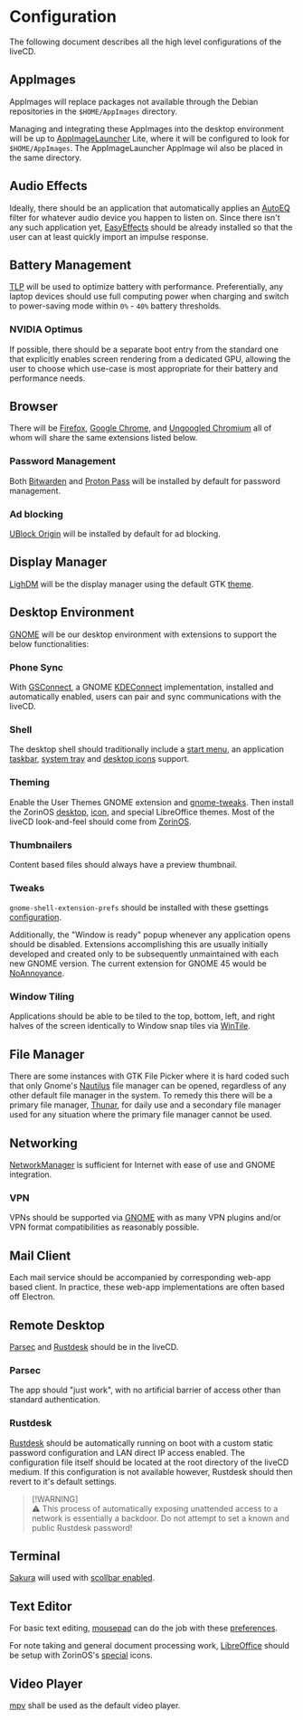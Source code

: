 # Configuration

The following document describes all the high level configurations of the liveCD.

## AppImages

AppImages will replace packages not available through the Debian repositories in the `$HOME/AppImages` directory.

Managing and integrating these AppImages into the desktop environment will be up to [AppImageLauncher](https://github.com/TheAssassin/AppImageLauncher) Lite, where it will be configured to look for `$HOME/AppImages`. The AppImageLauncher AppImage wil also be placed in the same directory.

## Audio Effects

Ideally, there should be an application that automatically applies an [AutoEQ](https://autoeq.app/) filter for whatever audio device you happen to listen on. Since there isn't any such application yet, [EasyEffects](https://github.com/wwmm/easyeffects) should be already installed so that the user can at least quickly import an impulse response.

## Battery Management

[TLP](https://github.com/linrunner/TLP) will be used to optimize battery with performance. Preferentially, any laptop devices should use full computing power when charging and switch to power-saving mode within `0%` - `40%` battery thresholds.

### NVIDIA Optimus

If possible, there should be a separate boot entry from the standard one that explicitly enables screen rendering from a dedicated GPU, allowing the user to choose which use-case is most appropriate for their battery and performance needs.

## Browser

There will be [Firefox](https://www.mozilla.org/en-US/firefox/browsers/), [Google Chrome](https://www.google.com/chrome/), and [Ungoogled Chromium](https://ungoogled-software.github.io/) all of whom will share the same extensions listed below.

### Password Management

Both [Bitwarden](https://bitwarden.com/) and [Proton Pass](https://proton.me/pass) will be installed by default for password management.

### Ad blocking

[UBlock Origin](https://ublockorigin.com/) will be installed by default for ad blocking.

## Display Manager

[LighDM](https://github.com/canonical/lightdm) will be the display manager using the default GTK [theme](#theming).

## Desktop Environment

[GNOME](https://www.gnome.org/) will be our desktop environment with extensions to support the below functionalities:
 
### Phone Sync

With [GSConnect](https://extensions.gnome.org/extension/1319/gsconnect/), a GNOME [KDEConnect](https://kdeconnect.kde.org/) implementation, installed and automatically enabled, users can pair and sync communications with the liveCD.

### Shell

The desktop shell should traditionally include a [start menu](https://extensions.gnome.org/extension/3628/arcmenu/), an application [taskbar](https://extensions.gnome.org/extension/1160/dash-to-panel/), [system tray](https://extensions.gnome.org/extension/615/appindicator-support/) and [desktop icons](https://extensions.gnome.org/extension/2087/desktop-icons-ng-ding/) support.

### Theming

Enable the User Themes GNOME extension and [gnome-tweaks](https://gitlab.gnome.org/GNOME/gnome-tweaks). Then install the ZorinOS [desktop](https://github.com/ZorinOS/zorin-desktop-themes), [icon](https://github.com/ZorinOS/zorin-icon-themes), and special LibreOffice themes. Most of the liveCD look-and-feel should come from [ZorinOS](https://zorin.com/os/).

[comment - Update the desktop background picture-uri once a path of known background images are found]: #

### Thumbnailers

Content based files should always have a preview thumbnail.

### Tweaks

`gnome-shell-extension-prefs` should be installed with these gsettings [configuration](settings.md#tweaks).

Additionally, the "Window is ready" popup whenever any application opens should be disabled. Extensions accomplishing this are usually initially developed and created only to be subsequently unmaintained with each new GNOME version. The current extension for GNOME 45 would be [NoAnnoyance](https://extensions.gnome.org/extension/6109/noannoyance-fork/).

[comment - Always update this section's current working extension for "Window is ready" for the liveCD's current version]: #

### Window Tiling

Applications should be able to be tiled to the top, bottom, left, and right halves of the screen identically to Window snap tiles via [WinTile](https://extensions.gnome.org/extension/1723/wintile-windows-10-window-tiling-for-gnome/).

## File Manager

There are some instances with GTK File Picker where it is hard coded such that only Gnome's [Nautilus](https://github.com/GNOME/nautilus) file manager can be opened, regardless of any other default file manager in the system. To remedy this there will be a primary file manager, [Thunar](https://gitlab.xfce.org/xfce/thunar), for daily use and a secondary file manager used for any situation where the primary file manager cannot be used. 

[comment - Make an explicit reference to the GNOME section in the future]: #

## Networking

[NetworkManager](https://networkmanager.dev/) is sufficient for Internet with ease of use and GNOME integration. 

### VPN

VPNs should be supported via [GNOME](#desktop-environment) with as many VPN plugins and/or VPN format compatibilities as reasonably possible. 

## Mail Client

Each mail service should be accompanied by corresponding web-app based client. In practice, these web-app implementations are often based off Electron.

## Remote Desktop

[Parsec](https://parsec.app) and [Rustdesk](https://rustdesk.com/) should be in the liveCD.

### Parsec

The app should "just work", with no artificial barrier of access other than standard authentication.

### Rustdesk

[Rustdesk](https://rustdesk.com/) should be automatically running on boot with a custom static password configuration and LAN direct IP access enabled. The configuration file itself should be located at the root directory of the liveCD medium. If this configuration is not available however, Rustdesk should then revert to it's default settings. 

> [!WARNING]\
> :warning: This process of automatically exposing unattended access to a network is essentially a backdoor. Do not attempt to set a known and public Rustdesk password!

## Terminal

[Sakura](https://github.com/dabisu/sakura) will used with [scollbar enabled](settings.md#terminal). 

## Text Editor

For basic text editing, [mousepad](https://github.com/xfce-mirror/mousepad) can do the job with these [preferences](settings.md#text-editor).

For note taking and general document processing work, [LibreOffice](https://www.libreoffice.org/) should be setup with ZorinOS's [special](#theming) icons.

## Video Player

[mpv](https://mpv.io/) shall be used as the default video player.
